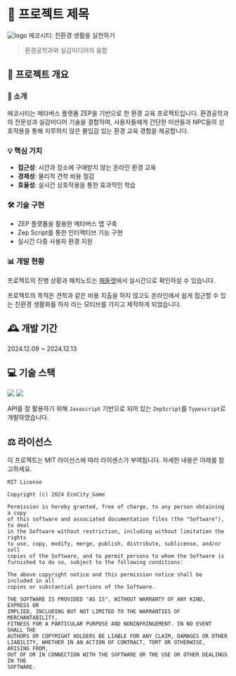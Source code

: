 # 🌱 프로젝트 제목
![logo](https://github.com/user-attachments/assets/124af42f-503f-4ba6-8422-552c12dd1639)
에코시티: 친환경 생활을 실천하기
> 환경공학과와 실감미디어의 융합

## 📝 프로젝트 개요

### 🎯 소개
에코시티는 메타버스 플랫폼 ZEP을 기반으로 한 환경 교육 프로젝트입니다. 환경공학과의 전문성과 실감미디어 기술을 결합하여, 사용자들에게 간단한 미션들과 NPC들의 상호작용을 통해 지루하지 않은 몰입감 있는 환경 교육 경험을 제공합니다.

### 💡 핵심 가치
- **접근성**: 시간과 장소에 구애받지 않는 온라인 환경 교육
- **경제성**: 물리적 견학 비용 절감
- **효율성**: 실시간 상호작용을 통한 효과적인 학습

### 🛠️ 기술 구현
- ZEP 플랫폼을 활용한 메타버스 맵 구축
- Zep Script를 통한 인터랙티브 기능 구현
- 실시간 다중 사용자 환경 지원

### 📊 개발 현황
프로젝트의 진행 상황과 패치노트는 [패들렛](https://padlet.com/gchrist2809/padlet-xau7zsjr368ihq31)에서 실시간으로 확인하실 수 있습니다.

프로젝트의 목적은 견학과 같은 비용 지출을 하지 않고도 온라인에서 쉽게 접근할 수 있는 친환경 생활화를 하자 라는 모티브를 가지고 제작하게 되었습니다.

## 🕰️ 개발 기간
2024.12.09 ~ 2024.12.13

## 💻 기술 스택
<img src="https://img.shields.io/badge/ZepScript-3178C6?style=flat-square&logo=typescript&logoColor=white&"/>

<img src="https://img.shields.io/badge/Visual Studio Code-007ACC?style=flat-square&logo=visual-studio-code&logoColor=white"/>

API를 잘 활용하기 위해 `Javascript` 기반으로 되어 있는 `ZepScript`를 `Typescript`로 개발하였습니다.

## ⚖️ 라이선스
이 프로젝트는 MIT 라이선스에 따라 라이센스가 부여됩니다. 자세한 내용은 아래를 참고하세요.

```
MIT License

Copyright (c) 2024 EcoCity_Game

Permission is hereby granted, free of charge, to any person obtaining a copy
of this software and associated documentation files (the "Software"), to deal
in the Software without restriction, including without limitation the rights
to use, copy, modify, merge, publish, distribute, sublicense, and/or sell
copies of the Software, and to permit persons to whom the Software is
furnished to do so, subject to the following conditions:

The above copyright notice and this permission notice shall be included in all
copies or substantial portions of the Software.

THE SOFTWARE IS PROVIDED "AS IS", WITHOUT WARRANTY OF ANY KIND, EXPRESS OR
IMPLIED, INCLUDING BUT NOT LIMITED TO THE WARRANTIES OF MERCHANTABILITY,
FITNESS FOR A PARTICULAR PURPOSE AND NONINFRINGEMENT. IN NO EVENT SHALL THE
AUTHORS OR COPYRIGHT HOLDERS BE LIABLE FOR ANY CLAIM, DAMAGES OR OTHER
LIABILITY, WHETHER IN AN ACTION OF CONTRACT, TORT OR OTHERWISE, ARISING FROM,
OUT OF OR IN CONNECTION WITH THE SOFTWARE OR THE USE OR OTHER DEALINGS IN THE
SOFTWARE.
